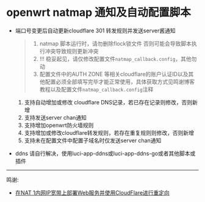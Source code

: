 # openwrt natmap 通知及自动配置脚本
* 端口号变更后自动更新cloudflare 301 转发规则并发送server酱通知

    > 1. natmap 脚本运行时，请勿删除flock锁文件
    > 否则可能会导致脚本执行冲突导致规则更新冲突
    > 2. !!! 稳妥起见，请仅修改配置文件`natmap_callback.config`，其他勿动
    > 3. 配置文件中的AUTH ZONE 等相关cloudflare的账户认证ID以及其他配置必须全部填写完毕才能正常使用，具体获取方式见鸣谢博客教程以及配置文件`natmap_callback.config`注释

    1. 支持自动增加或修改 cloudflare DNS记录，若已存在记录则修改，否则新增
    2. 支持发送server chan通知
    3. 支持增加openwrt防火墙规则
    4. 支持增加或修改cloudflare转发规则，若存在重复规则则修改，否则新增
    5. 支持未在配置文件中配置子域名时仅发送server chan通知

* ddns 请自行解决，使用luci-app-ddns或luci-app-ddns-go或者其他脚本或插件

---

鸣谢:
* [在NAT 1内网IP宽带上部署Web服务并使用CloudFlare进行重定向](https://blog.dibin.eu.org/posts/%E5%9C%A8NAT-1%E5%86%85%E7%BD%91IP%E5%AE%BD%E5%B8%A6%E4%B8%8A%E9%83%A8%E7%BD%B2Web%E6%9C%8D%E5%8A%A1%E5%B9%B6%E4%BD%BF%E7%94%A8Cloudflare%E8%BF%9B%E8%A1%8C%E9%87%8D%E5%AE%9A%E5%90%91/)
